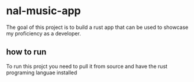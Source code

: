 # nal-music-app

The goal of this project is to build a rust app that can be used to showcase my proficiency as a developer.


## how to run

To run this projct you need to pull it from source and have the rust programing languae installed
